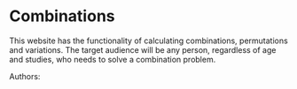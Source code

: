 # Combinations

This website has the functionality of calculating combinations, permutations and variations. The target audience will be any person, regardless of age and studies, who needs to solve a combination problem.

Authors:

